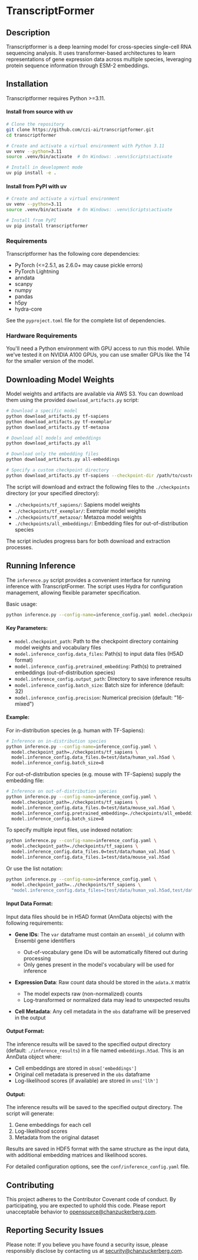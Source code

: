 # TranscriptFormer

## Description

Transcriptformer is a deep learning model for cross-species single-cell RNA sequencing analysis. It uses transformer-based architectures to learn representations of gene expression data across multiple species, leveraging protein sequence information through ESM-2 embeddings.

## Installation

Transcriptformer requires Python >=3.11.

#### Install from source with uv

```bash
# Clone the repository
git clone https://github.com/czi-ai/transcriptformer.git
cd transcriptformer

# Create and activate a virtual environment with Python 3.11
uv venv --python=3.11
source .venv/bin/activate  # On Windows: .venv\Scripts\activate

# Install in development mode
uv pip install -e .
```

#### Install from PyPI with uv

```bash
# Create and activate a virtual environment
uv venv --python=3.11
source .venv/bin/activate  # On Windows: .venv\Scripts\activate

# Install from PyPI
uv pip install transcriptformer
```

### Requirements

Transcriptformer has the following core dependencies:
- PyTorch (<=2.5.1, as 2.6.0+ may cause pickle errors)
- PyTorch Lightning
- anndata
- scanpy
- numpy
- pandas
- h5py
- hydra-core

See the `pyproject.toml` file for the complete list of dependencies.

### Hardware Requirements
You'll need a Python environment with GPU access to run this model. While we've tested it on NVIDIA A100 GPUs, you can use smaller GPUs like the T4 for the smaller version of the model.

## Downloading Model Weights

Model weights and artifacts are available via AWS S3. You can download them using the provided `download_artifacts.py` script:

```bash
# Download a specific model
python download_artifacts.py tf-sapiens
python download_artifacts.py tf-exemplar
python download_artifacts.py tf-metazoa

# Download all models and embeddings
python download_artifacts.py all

# Download only the embedding files
python download_artifacts.py all-embeddings

# Specify a custom checkpoint directory
python download_artifacts.py tf-sapiens --checkpoint-dir /path/to/custom/dir
```

The script will download and extract the following files to the `./checkpoints` directory (or your specified directory):
- `./checkpoints/tf_sapiens/`: Sapiens model weights
- `./checkpoints/tf_exemplar/`: Exemplar model weights
- `./checkpoints/tf_metazoa/`: Metazoa model weights
- `./checkpoints/all_embeddings/`: Embedding files for out-of-distribution species

The script includes progress bars for both download and extraction processes.

## Running Inference

The `inference.py` script provides a convenient interface for running inference with TranscriptFormer. The script uses Hydra for configuration management, allowing flexible parameter specification.

Basic usage:

```bash
python inference.py --config-name=inference_config.yaml model.checkpoint_path=./checkpoints/tf_sapiens
```

#### Key Parameters:

- `model.checkpoint_path`: Path to the checkpoint directory containing model weights and vocabulary files
- `model.inference_config.data_files`: Path(s) to input data files (H5AD format)
- `model.inference_config.pretrained_embedding`: Path(s) to pretrained embeddings (out-of-distribution species)
- `model.inference_config.output_path`: Directory to save inference results
- `model.inference_config.batch_size`: Batch size for inference (default: 32)
- `model.inference_config.precision`: Numerical precision (default: "16-mixed")

#### Example:
For in-distribution species (e.g. human with TF-Sapiens):
```bash
# Inference on in-distribution species
python inference.py --config-name=inference_config.yaml \
  model.checkpoint_path=./checkpoints/tf_sapiens \
  model.inference_config.data_files.0=test/data/human_val.h5ad \
  model.inference_config.batch_size=8
```

For out-of-distribution species (e.g. mouse with TF-Sapiens) supply the embedding file:

```bash
# Inference on out-of-distribution species
python inference.py --config-name=inference_config.yaml \
  model.checkpoint_path=./checkpoints/tf_sapiens \
  model.inference_config.data_files.0=test/data/mouse_val.h5ad \
  model.inference_config.pretrained_embedding=./checkpoints/all_embeddings/mus_musculus_gene.h5
  model.inference_config.batch_size=8
```

To specify multiple input files, use indexed notation:

```bash
python inference.py --config-name=inference_config.yaml \
  model.checkpoint_path=./checkpoints/tf_sapiens \
  model.inference_config.data_files.0=test/data/human_val.h5ad \
  model.inference_config.data_files.1=test/data/mouse_val.h5ad
```

Or use the list notation:

```bash
python inference.py --config-name=inference_config.yaml \
  model.checkpoint_path=../checkpoints/tf_sapiens \
  "model.inference_config.data_files=[test/data/human_val.h5ad,test/data/mouse_val.h5ad]"
```

#### Input Data Format:

Input data files should be in H5AD format (AnnData objects) with the following requirements:

- **Gene IDs**: The `var` dataframe must contain an `ensembl_id` column with Ensembl gene identifiers
  - Out-of-vocabulary gene IDs will be automatically filtered out during processing
  - Only genes present in the model's vocabulary will be used for inference

- **Expression Data**: Raw count data should be stored in the `adata.X` matrix
  - The model expects raw (non-normalized) counts
  - Log-transformed or normalized data may lead to unexpected results

- **Cell Metadata**: Any cell metadata in the `obs` dataframe will be preserved in the output

#### Output Format:

The inference results will be saved to the specified output directory (default: `./inference_results`) in a file named `embeddings.h5ad`. This is an AnnData object where:

- Cell embeddings are stored in `obsm['embeddings']`
- Original cell metadata is preserved in the `obs` dataframe
- Log-likelihood scores (if available) are stored in `uns['llh']`

#### Output:

The inference results will be saved to the specified output directory. The script will generate:

1. Gene embeddings for each cell
2. Log-likelihood scores
3. Metadata from the original dataset

Results are saved in HDF5 format with the same structure as the input data, with additional embedding matrices and likelihood scores.

For detailed configuration options, see the `conf/inference_config.yaml` file.

## Contributing
This project adheres to the Contributor Covenant code of conduct. By participating, you are expected to uphold this code. Please report unacceptable behavior to opensource@chanzuckerberg.com.

## Reporting Security Issues
Please note: If you believe you have found a security issue, please responsibly disclose by contacting us at security@chanzuckerberg.com.
